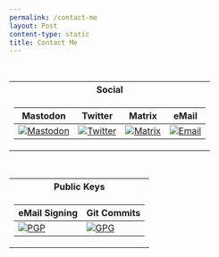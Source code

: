 ```yaml
---
permalink: /contact-me
layout: Post
content-type: static
title: Contact Me
---
```


<br>

<div align="center"><table><tr><th>Social</th></tr><tr><td><table><thead><tr><th>Mastodon</th><th>Twitter</th><th>Matrix</th><th>eMail</th></tr></thead><tbody><tr><td><a href="https://mastodon.social/@edoardotosin"><img src="https://img.shields.io/static/v1?message=Mastodon&style=for-the-badge&logo=Mastodon&labelColor=0d1117&color=1182c3&label=%20" alt="Mastodon" /></a></td><td><a href="https://twitter.com/edoardotosin"><img src="https://img.shields.io/static/v1?message=Twitter&style=for-the-badge&logo=Twitter&labelColor=0d1117&color=1182c3&label=%20" alt="Twitter" /></a></td><td><a href="https://matrix.to/#/@edoardotosindev:matrix.org"><img src="https://img.shields.io/static/v1?message=Matrix&style=for-the-badge&logo=Matrix&labelColor=0d1117&color=1182c3&label=%20" alt="Matrix" /></a></td><td><a href="mailto:{{ site.email | encode_email }}"><img src="https://img.shields.io/badge/Email-0078D4?style=for-the-badge&logo=ProtonMail&labelColor=0d1117&color=1182c3&label=%20" alt="Email" /></a></td></tr></tbody></table></td></tr></table></div>

<br>

<div align="center"><table><tr><th>Public Keys</th></tr><tr><td><table><thead><tr><th>eMail Signing</th><th>Git Commits</th></tr></thead><tbody><tr><td><a href="https://raw.githubusercontent.com/EdoardoTosin/edoardotosin/main/signed-email-ea315e01cd28871199cbbbce5b565012d7e24bcb.asc"><img src="https://img.shields.io/badge/5B565012D7E24BCB-PGP?style=for-the-badge&label=PGP&labelColor=0d1117&color=1182c3" title="PGP Public Key" alt="PGP"></a></td><td><a href="https://raw.githubusercontent.com/EdoardoTosin/edoardotosin/main/signed-commits-e11888c2ac5f9da4edc42299b1f7877739614df0.asc"><img src="https://img.shields.io/badge/B1F7877739614DF0-GPG?style=for-the-badge&label=GPG&labelColor=0d1117&color=1182c3" title="GPG Public Key" alt="GPG"></a></td></tr></tbody></table></td></tr></table></div>